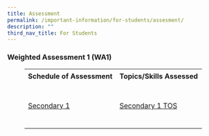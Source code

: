 ```yaml
---
title: Assessment
permalink: /important-information/for-students/assesment/
description: ""
third_nav_title: For Students
---
```

<!-- wp:tadv/classic-paragraph -->
<h3 class="wp-block-table is-style-stripes">Weighted Assessment 1 (WA1)</h3>
<!-- /wp:tadv/classic-paragraph -->

<!-- wp:tadv/classic-paragraph -->
<figure class="wp-block-table is-style-stripes">
<table style="width: 100%; height: 288px;">
<tbody>
<tr style="height: 36px;">
<td style="height: 36px; width: 51.5517%;"><strong>Schedule of Assessment</strong></td>
<td style="height: 36px; width: 48.2759%;"><strong>Topics/Skills Assessed</strong></td>
</tr>
<tr style="height: 101px;">
<td style="width: 51.5517%; height: 94px;">
<p><a href="https://drive.google.com/file/d/16qPUehE8DwtWLlkY2ZkTKlTFC2tMgApM/view?usp=share_link">Secondary 1</a></p>
</td>
<td style="width: 48.2759%; height: 94px;">
	<p><a href="https://drive.google.com/file/d/1L4neu-jKbA14Wbkt9uaJtjMyT8gJ0Q6-/view?usp=share_link">Secondary 1 TOS</a></p>
</tr>
</tbody>
</table>
</figure>
<h3> </h3>
<figure class="wp-block-table is-style-stripes"></figure>
<!-- /wp:tadv/classic-paragraph -->